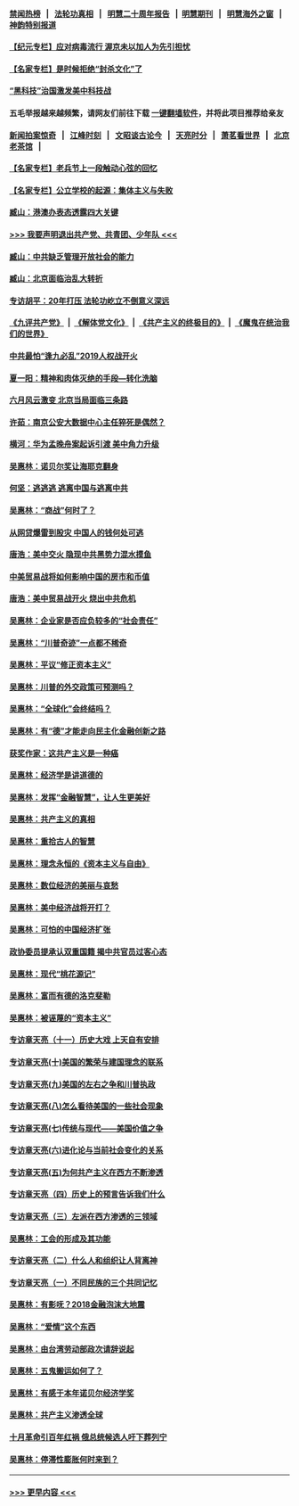 #### [禁闻热榜](热点新闻.md?=0)  &nbsp;&nbsp;|&nbsp;&nbsp; [法轮功真相](https://github.com/gfw-breaker/truth/blob/master/README.md?=0) &nbsp;&nbsp;|&nbsp;&nbsp; [明慧二十周年报告](https://github.com/gfw-breaker/mh-reports/blob/master/README.md?=0) &nbsp;&nbsp;|&nbsp;&nbsp;[明慧期刊](https://github.com/gfw-breaker/mh-qikan) &nbsp;&nbsp;|&nbsp;&nbsp; [明慧海外之窗](https://github.com/gfw-breaker/mh-news/blob/master/README.md?=0) &nbsp;&nbsp;|&nbsp;&nbsp; [神韵特别报道](https://github.com/gfw-breaker/mh-news/blob/master/shenyun.md?=0)
#### [【纪元专栏】应对病毒流行 渥京未以加人为先引担忧](../pages/nsc423/n11875714.md?t=03070003) 
#### [【名家专栏】是时候拒绝“封杀文化”了](../pages/nsc423/n11814093.md?t=03070003) 
#### [“黑科技”治国激发美中科技战](../pages/nsc423/n11638056.md?t=03070003) 
#### 五毛举报越来越频繁，请网友们前往下载 [一键翻墙软件](https://github.com/gfw-breaker/ssr-accounts)，并将此项目推荐给亲友
#### [新闻拍案惊奇](https://github.com/gfw-breaker/banned-news/blob/master/pages/link4.md) &nbsp;&nbsp;|&nbsp;&nbsp; [江峰时刻](https://github.com/gfw-breaker/banned-news/blob/master/pages/link4.md) &nbsp;&nbsp;|&nbsp;&nbsp; [文昭谈古论今](https://github.com/gfw-breaker/banned-news/blob/master/pages/link4.md) &nbsp;&nbsp;|&nbsp;&nbsp; [天亮时分](https://github.com/gfw-breaker/banned-news/blob/master/pages/link4.md) &nbsp;&nbsp;|&nbsp;&nbsp; [萧茗看世界](https://github.com/gfw-breaker/banned-news/blob/master/pages/link4.md) &nbsp;&nbsp;|&nbsp;&nbsp; [北京老茶馆](https://github.com/gfw-breaker/banned-news/blob/master/pages/link4.md) &nbsp;&nbsp;|&nbsp;&nbsp; 
#### [【名家专栏】老兵节上一段触动心弦的回忆](../pages/nsc423/n11646016.md?t=03070003) 
#### [【名家专栏】公立学校的起源：集体主义与失败](../pages/nsc423/n11601833.md?t=03070003) 
#### [臧山：港澳办表态透露四大关键](../pages/nsc423/n11421628.md?t=03070003) 
#### [>>> 我要声明退出共产党、共青团、少年队 <<<](https://github.com/begood0513/goodnews/blob/master/quit/letter.md) 
#### [臧山：中共缺乏管理开放社会的能力](../pages/nsc423/n11407457.md?t=03070003) 
#### [臧山：北京面临治乱大转折](../pages/nsc423/n11406895.md?t=03070003) 
#### [专访胡平：20年打压 法轮功屹立不倒意义深远](../pages/nsc423/n11398800.md?t=03070003) 
#### [《九评共产党》](https://github.com/begood0513/9ping.md/blob/master/README.md) &nbsp;|&nbsp; [《解体党文化》](../../../../jtdwh.md/blob/master/README.md)  &nbsp;|&nbsp; [《共产主义的终极目的》](../../../../gczydzjmd.md/blob/master/README.md) &nbsp;|&nbsp; [《魔鬼在统治我们的世界》](../../../../mgztzwmdsj.md/blob/master/README.md) 
#### [中共最怕“逢九必乱”2019人权战开火](../pages/nsc423/n11385248.md?t=03070003) 
#### [夏一阳：精神和肉体灭绝的手段—转化洗脑](../pages/nsc423/n11368250.md?t=03070003) 
#### [六月风云激变 北京当局面临三条路](../pages/nsc423/n11313668.md?t=03070003) 
#### [许茹：南京公安大数据中心主任猝死是偶然？](../pages/nsc423/n11064744.md?t=03070003) 
#### [横河：华为孟晚舟案起诉引渡 美中角力升级](../pages/nsc423/n11027230.md?t=03070003) 
#### [吴惠林：诺贝尔奖让海耶克翻身](../pages/nsc423/n10890049.md?t=03070003) 
#### [何坚：逃逃逃 逃离中国与逃离中共](../pages/nsc423/n10592891.md?t=03070003) 
#### [吴惠林：“商战”何时了？](../pages/nsc423/n10573558.md?t=03070003) 
#### [从网贷爆雷到股灾 中国人的钱何处可逃](../pages/nsc423/n10572800.md?t=03070003) 
#### [唐浩：美中交火 隐现中共黑势力混水摸鱼](../pages/nsc423/n10544040.md?t=03070003) 
#### [中美贸易战将如何影响中国的房市和币值](../pages/nsc423/n10543697.md?t=03070003) 
#### [唐浩：美中贸易战开火 烧出中共危机](../pages/nsc423/n10540126.md?t=03070003) 
#### [吴惠林：企业家是否应负较多的“社会责任”](../pages/nsc423/n10535022.md?t=03070003) 
#### [吴惠林：“川普奇迹”一点都不稀奇](../pages/nsc423/n10512808.md?t=03070003) 
#### [吴惠林：平议“修正资本主义”](../pages/nsc423/n10495724.md?t=03070003) 
#### [吴惠林：川普的外交政策可预测吗？](../pages/nsc423/n10462387.md?t=03070003) 
#### [吴惠林：“全球化”会终结吗？](../pages/nsc423/n10452838.md?t=03070003) 
#### [吴惠林：有“德”才能走向民主化金融创新之路](../pages/nsc423/n10432292.md?t=03070003) 
#### [获奖作家：这共产主义是一种癌](../pages/nsc423/n10431541.md?t=03070003) 
#### [吴惠林：经济学是讲道德的](../pages/nsc423/n10398014.md?t=03070003) 
#### [吴惠林：发挥“金融智慧”，让人生更美好](../pages/nsc423/n10375019.md?t=03070003) 
#### [吴惠林：共产主义的真相](../pages/nsc423/n10351394.md?t=03070003) 
#### [吴惠林：重拾古人的智慧](../pages/nsc423/n10337691.md?t=03070003) 
#### [吴惠林：理念永恒的《资本主义与自由》](../pages/nsc423/n10316274.md?t=03070003) 
#### [吴惠林：数位经济的美丽与哀愁](../pages/nsc423/n10292946.md?t=03070003) 
#### [吴惠林：美中经济战将开打？](../pages/nsc423/n10258825.md?t=03070003) 
#### [吴惠林：可怕的中国经济扩张](../pages/nsc423/n10219147.md?t=03070003) 
#### [政协委员提承认双重国籍 揭中共官员过客心态](../pages/nsc423/n10208809.md?t=03070003) 
#### [吴惠林：现代“桃花源记”](../pages/nsc423/n10185234.md?t=03070003) 
#### [吴惠林：富而有德的洛克斐勒](../pages/nsc423/n10142264.md?t=03070003) 
#### [吴惠林：被诬蔑的“资本主义”](../pages/nsc423/n10124816.md?t=03070003) 
#### [专访章天亮（十一）历史大戏 上天自有安排](../pages/nsc423/n10094905.md?t=03070003) 
#### [专访章天亮(十)美国的繁荣与建国理念的联系](../pages/nsc423/n10094899.md?t=03070003) 
#### [专访章天亮(九)美国的左右之争和川普执政](../pages/nsc423/n10094889.md?t=03070003) 
#### [专访章天亮(八)怎么看待美国的一些社会现象](../pages/nsc423/n10094857.md?t=03070003) 
#### [专访章天亮(七)传统与现代——美国价值之争](../pages/nsc423/n10093140.md?t=03070003) 
#### [专访章天亮(六)进化论与当前社会变化的关系](../pages/nsc423/n10092036.md?t=03070003) 
#### [专访章天亮(五)为何共产主义在西方不断渗透](../pages/nsc423/n10083620.md?t=03070003) 
#### [专访章天亮（四）历史上的预言告诉我们什么](../pages/nsc423/n10083606.md?t=03070003) 
#### [专访章天亮（三）左派在西方渗透的三领域](../pages/nsc423/n10081115.md?t=03070003) 
#### [吴惠林：工会的形成及其功能](../pages/nsc423/n10080633.md?t=03070003) 
#### [专访章天亮（二）什么人和组织让人背离神](../pages/nsc423/n10076637.md?t=03070003) 
#### [专访章天亮（一）不同民族的三个共同记忆](../pages/nsc423/n10074188.md?t=03070003) 
#### [吴惠林：有影呒？2018金融泡沫大地震](../pages/nsc423/n10040534.md?t=03070003) 
#### [吴惠林：“爱情”这个东西](../pages/nsc423/n10019423.md?t=03070003) 
#### [吴惠林：由台湾劳动部政次请辞说起](../pages/nsc423/n9979679.md?t=03070003) 
#### [吴惠林：五鬼搬运如何了？](../pages/nsc423/n9925338.md?t=03070003) 
#### [吴惠林：有感于本年诺贝尔经济学奖](../pages/nsc423/n9871883.md?t=03070003) 
#### [吴惠林：共产主义渗透全球](../pages/nsc423/n9812748.md?t=03070003) 
#### [十月革命引百年红祸 俄总统候选人吁下葬列宁](../pages/nsc423/n9810182.md?t=03070003) 
#### [吴惠林：停滞性膨胀何时来到？](../pages/nsc423/n9764136.md?t=03070003) 

----
#### [ >>> 更早内容 <<< ](../indexes/nsc423-earlier.md)
